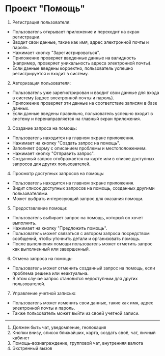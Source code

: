 # Проект "Помощь"

1) Регистрация пользователя:

* Пользователь открывает приложение и переходит на экран регистрации.
* Вводит свои данные, такие как имя, адрес электронной почты и пароль.
* Нажимает кнопку "Зарегистрироваться".
* Приложение проверяет введенные данные на валидность (например, проверяет уникальность адреса электронной почты).
* Если данные введены корректно, пользователь успешно регистрируется и входит в систему.

2) Авторизация пользователя:

* Пользователь уже зарегистрирован и вводит свои данные для входа в систему (адрес электронной почты и пароль).
* Приложение проверяет эти данные на соответствие записям в базе данных.
* Если данные введены правильно, пользователь успешно входит в систему и перенаправляется на главный экран приложения.

3) Создание запроса на помощь:

* Пользователь находится на главном экране приложения.
* Нажимает на кнопку "Создать запрос на помощь".
* Заполняет форму с описанием проблемы и местоположением.
* Нажимает кнопку "Отправить запрос".
* Созданный запрос отображается на карте или в списке доступных запросов для других пользователей.

4) Просмотр доступных запросов на помощь:

* Пользователь находится на главном экране приложения.
* Видит список доступных запросов на помощь, созданных другими пользователями.
* Может выбрать интересующий запрос для оказания помощи.

5) Предоставление помощи:

* Пользователь выбирает запрос на помощь, который он хочет выполнить.
* Нажимает на кнопку "Предложить помощь".
* Пользователь может связаться с автором запроса посредством сообщений, чтобы уточнить детали и организовать помощь.
* После выполнения помощи пользователь может отметить запрос как выполненный или завершенный.

6) Отмена запроса на помощь:

* Пользователь может отменить созданный запрос на помощь, если проблема решена или неактуальна.
* В этом случае запрос становится недоступным для других пользователей.

7) Управление учетной записью:

* Пользователь может изменить свои данные, такие как имя, адрес электронной почты и пароль.
* Также пользователь может выйти из своей учетной записи.

------

1) Должен быть чат, уведомление, геолокация
2) Кнопки внизу, список ближайших, карта, создать своё, чат, личный кабинет
3) Помощь-вознаграждение, групповой чат, внутренняя валюта 
4) Экстренный вызов